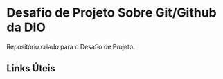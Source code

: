 # Desafio de Projeto Sobre Git/Github da DIO 
Repositório criado para o Desafio de Projeto.

## Links Úteis
